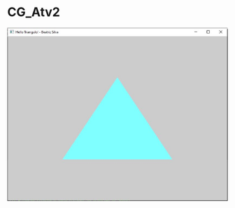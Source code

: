 # CG_Atv2
![alt text](https://github.com/beatrizpesilva/CG_Atv2/blob/[main]/CG_HelloTrianglePhoto.JPG?raw=true)
